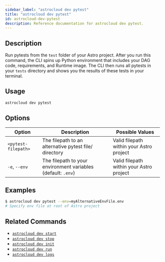 ```yaml
---
sidebar_label: "astrocloud dev pytest"
title: "astrocloud dev pytest"
id: astrocloud-dev-pytest
description: Reference documentation for astrocloud dev pytest.
---
```


## Description

Run pytests from the `test` folder of your Astro project. After you run this command, the CLI spins up Python environment that includes your DAG code, requirements, and Runtime image. The CLI then runs all pytests in your `tests` directory and shows you the results of these tests in your terminal.

## Usage

```sh
astrocloud dev pytest
```

## Options

| Option              | Description                                                                                                       | Possible Values                          |
| ------------------- | ----------------------------------------------------------------------------------------------------------------- | ---------------------------------------- |
| `<pytest-filepath>` | The filepath to an alternative pytest file/ directory | Valid filepath within your Astro project |
| `-e`, `--env` | The filepath to your environment variables (default: `.env`) | Valid filepath within your Astro project |

## Examples

```sh
$ astrocloud dev pytest --env=myAlternativeEnvFile.env
# Specify env file at root of Astro project
```

## Related Commands

- [`astrocloud dev start`](cli-reference/astrocloud-dev-start.md)
- [`astrocloud dev stop`](cli-reference/astrocloud-dev-stop.md)
- [`astrocloud dev init`](cli-reference/astrocloud-dev-init.md)
- [`astrocloud dev run`](cli-reference/astrocloud-dev-run.md)
- [`astrocloud dev logs`](cli-reference/astrocloud-dev-logs.md)
